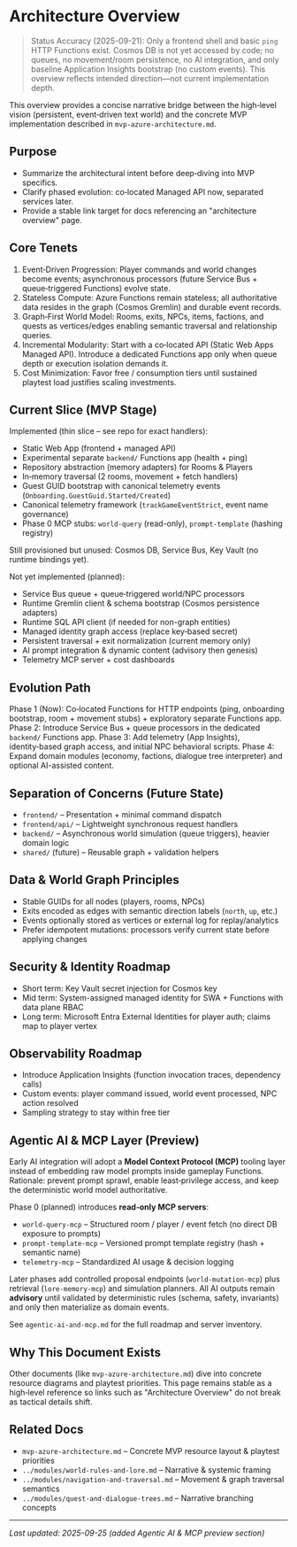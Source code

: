 # Architecture Overview

> Status Accuracy (2025-09-21): Only a frontend shell and basic `ping` HTTP Functions exist. Cosmos DB is not yet accessed by code; no queues, no movement/room persistence, no AI integration, and only baseline Application Insights bootstrap (no custom events). This overview reflects intended direction—not current implementation depth.

This overview provides a concise narrative bridge between the high‑level vision (persistent, event‑driven text world) and the concrete MVP implementation described in `mvp-azure-architecture.md`.

## Purpose

- Summarize the architectural intent before deep‑diving into MVP specifics.
- Clarify phased evolution: co‑located Managed API now, separated services later.
- Provide a stable link target for docs referencing an "architecture overview" page.

## Core Tenets

1. Event‑Driven Progression: Player commands and world changes become events; asynchronous processors (future Service Bus + queue‑triggered Functions) evolve state.
2. Stateless Compute: Azure Functions remain stateless; all authoritative data resides in the graph (Cosmos Gremlin) and durable event records.
3. Graph‑First World Model: Rooms, exits, NPCs, items, factions, and quests as vertices/edges enabling semantic traversal and relationship queries.
4. Incremental Modularity: Start with a co‑located API (Static Web Apps Managed API). Introduce a dedicated Functions app only when queue depth or execution isolation demands it.
5. Cost Minimization: Favor free / consumption tiers until sustained playtest load justifies scaling investments.

## Current Slice (MVP Stage)

Implemented (thin slice – see repo for exact handlers):

- Static Web App (frontend + managed API)
- Experimental separate `backend/` Functions app (health + ping)
- Repository abstraction (memory adapters) for Rooms & Players
- In‑memory traversal (2 rooms, movement + fetch handlers)
- Guest GUID bootstrap with canonical telemetry events (`Onboarding.GuestGuid.Started/Created`)
- Canonical telemetry framework (`trackGameEventStrict`, event name governance)
- Phase 0 MCP stubs: `world-query` (read-only), `prompt-template` (hashing registry)

Still provisioned but unused: Cosmos DB, Service Bus, Key Vault (no runtime bindings yet).

Not yet implemented (planned):

- Service Bus queue + queue‑triggered world/NPC processors
- Runtime Gremlin client & schema bootstrap (Cosmos persistence adapters)
- Runtime SQL API client (if needed for non-graph entities)
- Managed identity graph access (replace key‑based secret)
- Persistent traversal + exit normalization (current memory only)
- AI prompt integration & dynamic content (advisory then genesis)
- Telemetry MCP server + cost dashboards

## Evolution Path

Phase 1 (Now): Co‑located Functions for HTTP endpoints (ping, onboarding bootstrap, room + movement stubs) + exploratory separate Functions app.
Phase 2: Introduce Service Bus + queue processors in the dedicated `backend/` Functions app.
Phase 3: Add telemetry (App Insights), identity‑based graph access, and initial NPC behavioral scripts.
Phase 4: Expand domain modules (economy, factions, dialogue tree interpreter) and optional AI-assisted content.

## Separation of Concerns (Future State)

- `frontend/` – Presentation + minimal command dispatch
- `frontend/api/` – Lightweight synchronous request handlers
- `backend/` – Asynchronous world simulation (queue triggers), heavier domain logic
- `shared/` (future) – Reusable graph + validation helpers

## Data & World Graph Principles

- Stable GUIDs for all nodes (players, rooms, NPCs)
- Exits encoded as edges with semantic direction labels (`north`, `up`, etc.)
- Events optionally stored as vertices or external log for replay/analytics
- Prefer idempotent mutations: processors verify current state before applying changes

## Security & Identity Roadmap

- Short term: Key Vault secret injection for Cosmos key
- Mid term: System-assigned managed identity for SWA + Functions with data plane RBAC
- Long term: Microsoft Entra External Identities for player auth; claims map to player vertex

## Observability Roadmap

- Introduce Application Insights (function invocation traces, dependency calls)
- Custom events: player command issued, world event processed, NPC action resolved
- Sampling strategy to stay within free tier

## Agentic AI & MCP Layer (Preview)

Early AI integration will adopt a **Model Context Protocol (MCP)** tooling layer instead of embedding raw model prompts inside gameplay Functions. Rationale: prevent prompt sprawl, enable least‑privilege access, and keep the deterministic world model authoritative.

Phase 0 (planned) introduces **read‑only MCP servers**:

- `world-query-mcp` – Structured room / player / event fetch (no direct DB exposure to prompts)
- `prompt-template-mcp` – Versioned prompt template registry (hash + semantic name)
- `telemetry-mcp` – Standardized AI usage & decision logging

Later phases add controlled proposal endpoints (`world-mutation-mcp`) plus retrieval (`lore-memory-mcp`) and simulation planners. All AI outputs remain **advisory** until validated by deterministic rules (schema, safety, invariants) and only then materialize as domain events.

See `agentic-ai-and-mcp.md` for the full roadmap and server inventory.

## Why This Document Exists

Other documents (like `mvp-azure-architecture.md`) dive into concrete resource diagrams and playtest priorities. This page remains stable as a high‑level reference so links such as "Architecture Overview" do not break as tactical details shift.

## Related Docs

- `mvp-azure-architecture.md` – Concrete MVP resource layout & playtest priorities
- `../modules/world-rules-and-lore.md` – Narrative & systemic framing
- `../modules/navigation-and-traversal.md` – Movement & graph traversal semantics
- `../modules/quest-and-dialogue-trees.md` – Narrative branching concepts

---

_Last updated: 2025-09-25 (added Agentic AI & MCP preview section)_

